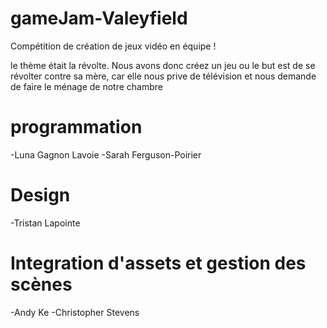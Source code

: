 # gameJam-Valeyfield

Compétition de création de jeux vidéo en équipe !

le thème était la révolte. Nous avons donc créez un jeu ou le but est de se révolter contre sa mère, car elle nous prive de télévision et nous demande de faire le ménage de notre chambre

# programmation
-Luna Gagnon Lavoie
-Sarah Ferguson-Poirier

# Design
-Tristan Lapointe

# Integration d'assets et gestion des scènes
-Andy Ke
-Christopher Stevens
